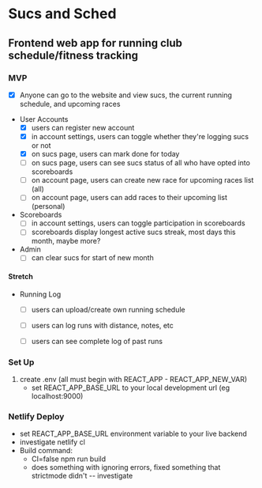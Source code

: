 # Sucs and Sched
## Frontend web app for running club schedule/fitness tracking

### MVP
- [x] Anyone can go to the website and view sucs, the current running schedule, and upcoming races

- User Accounts 
    - [x] users can register new account
    - [x] in account settings, users can toggle whether they're logging sucs or not
    - [x] on sucs page, users can mark done for today
    - [ ] on sucs page, users can see sucs status of all who have opted into scoreboards
    - [ ] on account page, users can create new race for upcoming races list (all)
    - [ ] on account page, users can add races to their upcoming list (personal)

- Scoreboards
    - [ ] in account settings, users can toggle participation in scoreboards
    - [ ] scoreboards display longest active sucs streak, most days this month, maybe more?

- Admin
    - [ ] can clear sucs for start of new month

#### Stretch
- Running Log
    - [ ] users can upload/create own running schedule
    - [ ] users can log runs with distance, notes, etc
    - [ ] users can see complete log of past runs


### Set Up
1. create .env (all must begin with REACT_APP - REACT_APP_NEW_VAR)
    - set REACT_APP_BASE_URL to your local development url (eg localhost:9000)

### Netlify Deploy
- set REACT_APP_BASE_URL environment variable to your live backend
- investigate netlify cl
- Build command:
    - CI=false npm run build
    - does something with ignoring errors, fixed something that strictmode didn't -- investigate